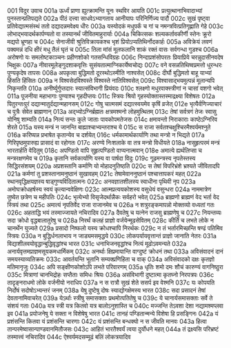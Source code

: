 001	विदुर उवाच
001a	ऊर्ध्वं प्राणा ह्युत्क्रामन्ति यूनः स्थविर आयति
001c	प्रत्युत्थानाभिवादाभ्यां पुनस्तान्प्रतिपद्यते
002a	पीठं दत्त्वा साधवेऽभ्यागताय आनीयापः परिनिर्णिज्य पादौ
002c	सुखं पृष्ट्वा प्रतिवेद्यात्मसंस्थं ततो दद्यादन्नमवेक्ष्य धीरः
003a	यस्योदकं मधुपर्कं च गां च नमन्त्रवित्प्रतिगृह्णाति गेहे
003c	लोभाद्भयादर्थकार्पण्यतो वा तस्यानर्थं जीवितमाहुरार्याः
004a	चिकित्सकः शल्यकर्तावकीर्णी स्तेनः क्रूरो मद्यपो भ्रूणहा च
004c	सेनाजीवी श्रुतिविक्रायकश्च भृशं प्रियोऽप्यतिथिर्नोदकार्हः
005a	अविक्रेयं लवणं पक्वमन्नं दधि क्षीरं मधु तैलं घृतं च
005c	तिला मांसं मूलफलानि शाकं रक्तं वासः सर्वगन्धा गुडश्च
006a	अरोषणो यः समलोष्टकाञ्चनः प्रहीणशोको गतसन्धिविग्रहः
006c	निन्दाप्रशंसोपरतः प्रियाप्रिये चरन्नुदासीनवदेष भिक्षुकः
007a	नीवारमूलेङ्गुदशाकवृत्तिः सुसंयतात्माग्निकार्येष्वचोद्यः
007c	वने वसन्नतिथिष्वप्रमत्तो धुरन्धरः पुण्यकृदेष तापसः
008a	अपकृत्वा बुद्धिमतो दूरस्थोऽस्मीति नाश्वसेत्
008c	दीर्घौ बुद्धिमतो बाहू याभ्यां हिंसति हिंसितः
009a	न विश्वसेदविश्वस्ते विश्वस्ते नातिविश्वसेत्
009c	विश्वासाद्भयमुत्पन्नं मूलान्यपि निकृन्तति
010a	अनीर्ष्युर्गुप्तदारः स्यात्संविभागी प्रियंवदः
010c	श्लक्ष्णो मधुरवाक्स्त्रीणां न चासां वशगो भवेत्
011a	पूजनीया महाभागाः पुण्याश्च गृहदीप्तयः
011c	स्त्रियः श्रियो गृहस्योक्तास्तस्माद्रक्ष्या विशेषतः
012a	पितुरन्तःपुरं दद्यान्मातुर्दद्यान्महानसम्
012c	गोषु चात्मसमं दद्यात्स्वयमेव कृषिं व्रजेत्
012e	भृत्यैर्वणिज्याचारं च पुत्रैः सेवेत ब्राह्मणान्
013a	अद्भ्योऽग्निर्ब्रह्मतः क्षत्रमश्मनो लोहमुत्थितम्
013c	तेषां सर्वत्रगं तेजः स्वासु योनिषु शाम्यति
014a	नित्यं सन्तः कुले जाताः पावकोपमतेजसः
014c	क्षमावन्तो निराकाराः काष्ठेऽग्निरिव शेरते
015a	यस्य मन्त्रं न जानन्ति बाह्याश्चाभ्यन्तराश्च ये
015c	स राजा सर्वतश्चक्षुश्चिरमैश्वर्यमश्नुते
016a	करिष्यन्न प्रभाषेत कृतान्येव च दर्शयेत्
016c	धर्मकामार्थकार्याणि तथा मन्त्रो न भिद्यते
017a	गिरिपृष्ठमुपारुह्य प्रासादं वा रहोगतः
017c	अरण्ये निःशलाके वा तत्र मन्त्रो विधीयते
018a	नासुहृत्परमं मन्त्रं भारतार्हति वेदितुम्
018c	अपण्डितो वापि सुहृत्पण्डितो वाप्यनात्मवान्
018e	अमात्ये ह्यर्थलिप्सा च मन्त्ररक्षणमेव च
019a	कृतानि सर्वकार्याणि यस्य वा पार्षदा विदुः
019c	गूढमन्त्रस्य नृपतेस्तस्य सिद्धिरसंशयम्
020a	अप्रशस्तानि कर्माणि यो मोहादनुतिष्ठति
020c	स तेषां विपरिभ्रंशे भ्रश्यते जीवितादपि
021a	कर्मणां तु प्रशस्तानामनुष्ठानं सुखावहम्
021c	तेषामेवाननुष्ठानं पश्चात्तापकरं महत्
022a	स्थानवृद्धिक्षयज्ञस्य षाड्गुण्यविदितात्मनः
022c	अनवज्ञातशीलस्य स्वाधीना पृथिवी नृप
023a	अमोघक्रोधहर्षस्य स्वयं कृत्यान्ववेक्षिणः
023c	आत्मप्रत्ययकोशस्य वसुधेयं वसुन्धरा
024a	नाममात्रेण तुष्येत छत्रेण च महीपतिः
024c	भृत्येभ्यो विसृजेदर्थान्नैकः सर्वहरो भवेत्
025a	ब्राह्मणो ब्राह्मणं वेद भर्ता वेद स्त्रियं तथा
025c	अमात्यं नृपतिर्वेद राजा राजानमेव च
026a	न शत्रुरङ्कमापन्नो मोक्तव्यो वध्यतां गतः
026c	अहताद्धि भयं तस्माज्जायते नचिरादिव
027a	दैवतेषु च यत्नेन राजसु ब्राह्मणेषु च
027c	नियन्तव्यः सदा क्रोधो वृद्धबालातुरेषु च
028a	निरर्थं कलहं प्राज्ञो वर्जयेन्मूढसेवितम्
028c	कीर्तिं च लभते लोके न चानर्थेन युज्यते
029a	प्रसादो निष्फलो यस्य क्रोधश्चापि निरर्थकः
029c	न तं भर्तारमिच्छन्ति षण्ढं पतिमिव स्त्रियः
030a	न बुद्धिर्धनलाभाय न जाड्यमसमृद्धये
030c	लोकपर्यायवृत्तान्तं प्राज्ञो जानाति नेतरः
031a	विद्याशीलवयोवृद्धान्बुद्धिवृद्धांश्च भारत
031c	धनाभिजनवृद्धांश्च नित्यं मूढोऽवमन्यते
032a	अनार्यवृत्तमप्राज्ञमसूयकमधार्मिकम्
032c	अनर्थाः क्षिप्रमायान्ति वाग्दुष्टं क्रोधनं तथा
033a	अविसंवादनं दानं समयस्याव्यतिक्रमः
033c	आवर्तयन्ति भूतानि सम्यक्प्रणिहिता च वाक्
034a	अविसंवादको दक्षः कृतज्ञो मतिमानृजुः
034c	अपि सङ्क्षीणकोशोऽपि लभते परिवारणम्
035a	धृतिः शमो दमः शौचं कारुण्यं वागनिष्ठुरा
035c	मित्राणां चानभिद्रोहः सप्तैताः समिधः श्रियः
036a	असंविभागी दुष्टात्मा कृतघ्नो निरपत्रपः
036c	तादृङ्नराधमो लोके वर्जनीयो नराधिप
037a	न स रात्रौ सुखं शेते ससर्प इव वेश्मनि
037c	यः कोपयति निर्दोषं सदोषोऽभ्यन्तरं जनम्
038a	येषु दुष्टेषु दोषः स्याद्योगक्षेमस्य भारत
038c	सदा प्रसादनं तेषां देवतानामिवाचरेत्
039a	येऽर्थाः स्त्रीषु समासक्ताः प्रथमोत्पतितेषु च
039c	ये चानार्यसमासक्ताः सर्वे ते संशयं गताः
040a	यत्र स्त्री यत्र कितवो यत्र बालोऽनुशास्ति च
040c	मज्जन्ति तेऽवशा देशा नद्यामश्मप्लवा इव
041a	प्रयोजनेषु ये सक्ता न विशेषेषु भारत
041c	तानहं पण्डितान्मन्ये विशेषा हि प्रसङ्गिनः
042a	यं प्रशंसन्ति कितवा यं प्रशंसन्ति चारणाः
042c	यं प्रशंसन्ति बन्धक्यो न स जीवति मानवः
043a	हित्वा तान्परमेष्वासान्पाण्डवानमितौजसः
043c	आहितं भारतैश्वर्यं त्वया दुर्योधने महत्
044a	तं द्रक्ष्यसि परिभ्रष्टं तस्मात्त्वं नचिरादिव
044c	ऐश्वर्यमदसम्मूढं बलिं लोकत्रयादिव

